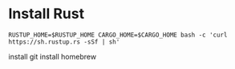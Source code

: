 





# Install Rust

```
RUSTUP_HOME=$RUSTUP_HOME CARGO_HOME=$CARGO_HOME bash -c 'curl https://sh.rustup.rs -sSf | sh'
```

install git
install homebrew




